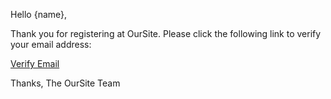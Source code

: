 Hello {name},

Thank you for registering at OurSite. Please click the following link to verify your email address:

[Verify Email]({verification_url})

Thanks,
The OurSite Team